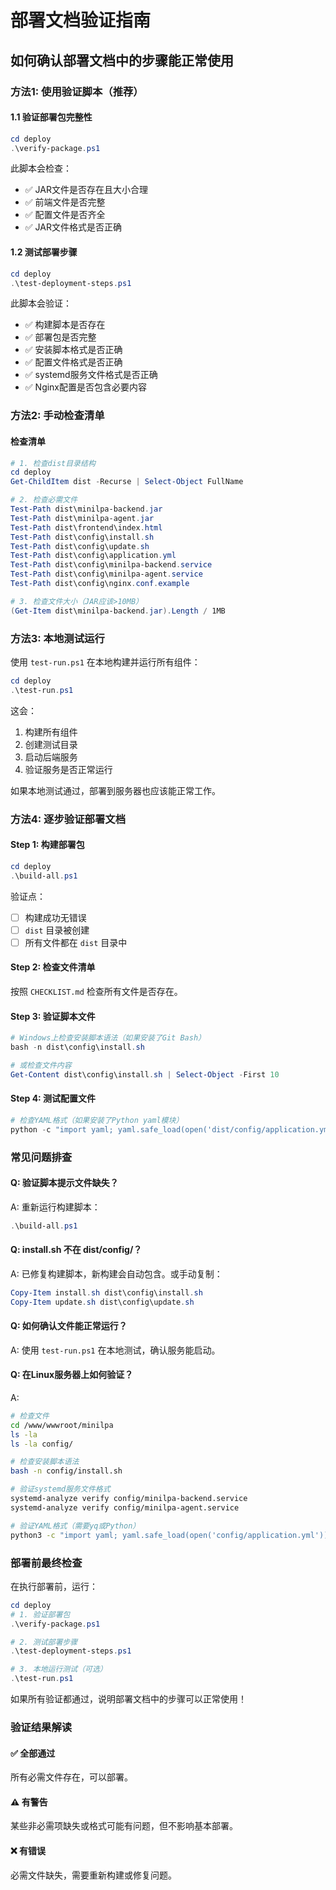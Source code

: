 # 部署文档验证指南

## 如何确认部署文档中的步骤能正常使用

### 方法1: 使用验证脚本（推荐）

#### 1.1 验证部署包完整性
```powershell
cd deploy
.\verify-package.ps1
```

此脚本会检查：
- ✅ JAR文件是否存在且大小合理
- ✅ 前端文件是否完整
- ✅ 配置文件是否齐全
- ✅ JAR文件格式是否正确

#### 1.2 测试部署步骤
```powershell
cd deploy
.\test-deployment-steps.ps1
```

此脚本会验证：
- ✅ 构建脚本是否存在
- ✅ 部署包是否完整
- ✅ 安装脚本格式是否正确
- ✅ 配置文件格式是否正确
- ✅ systemd服务文件格式是否正确
- ✅ Nginx配置是否包含必要内容

### 方法2: 手动检查清单

#### 检查清单
```powershell
# 1. 检查dist目录结构
cd deploy
Get-ChildItem dist -Recurse | Select-Object FullName

# 2. 检查必需文件
Test-Path dist\minilpa-backend.jar
Test-Path dist\minilpa-agent.jar
Test-Path dist\frontend\index.html
Test-Path dist\config\install.sh
Test-Path dist\config\update.sh
Test-Path dist\config\application.yml
Test-Path dist\config\minilpa-backend.service
Test-Path dist\config\minilpa-agent.service
Test-Path dist\config\nginx.conf.example

# 3. 检查文件大小（JAR应该>10MB）
(Get-Item dist\minilpa-backend.jar).Length / 1MB
```

### 方法3: 本地测试运行

使用 `test-run.ps1` 在本地构建并运行所有组件：

```powershell
cd deploy
.\test-run.ps1
```

这会：
1. 构建所有组件
2. 创建测试目录
3. 启动后端服务
4. 验证服务是否正常运行

如果本地测试通过，部署到服务器也应该能正常工作。

### 方法4: 逐步验证部署文档

#### Step 1: 构建部署包
```powershell
cd deploy
.\build-all.ps1
```

验证点：
- [ ] 构建成功无错误
- [ ] `dist` 目录被创建
- [ ] 所有文件都在 `dist` 目录中

#### Step 2: 检查文件清单
按照 `CHECKLIST.md` 检查所有文件是否存在。

#### Step 3: 验证脚本文件
```powershell
# Windows上检查安装脚本语法（如果安装了Git Bash）
bash -n dist\config\install.sh

# 或检查文件内容
Get-Content dist\config\install.sh | Select-Object -First 10
```

#### Step 4: 测试配置文件
```powershell
# 检查YAML格式（如果安装了Python yaml模块）
python -c "import yaml; yaml.safe_load(open('dist/config/application.yml'))"
```

### 常见问题排查

#### Q: 验证脚本提示文件缺失？
A: 重新运行构建脚本：
```powershell
.\build-all.ps1
```

#### Q: install.sh 不在 dist/config/？
A: 已修复构建脚本，新构建会自动包含。或手动复制：
```powershell
Copy-Item install.sh dist\config\install.sh
Copy-Item update.sh dist\config\update.sh
```

#### Q: 如何确认文件能正常运行？
A: 使用 `test-run.ps1` 在本地测试，确认服务能启动。

#### Q: 在Linux服务器上如何验证？
A: 
```bash
# 检查文件
cd /www/wwwroot/minilpa
ls -la
ls -la config/

# 检查安装脚本语法
bash -n config/install.sh

# 验证systemd服务文件格式
systemd-analyze verify config/minilpa-backend.service
systemd-analyze verify config/minilpa-agent.service

# 验证YAML格式（需要yq或Python）
python3 -c "import yaml; yaml.safe_load(open('config/application.yml'))"
```

### 部署前最终检查

在执行部署前，运行：

```powershell
cd deploy
# 1. 验证部署包
.\verify-package.ps1

# 2. 测试部署步骤
.\test-deployment-steps.ps1

# 3. 本地运行测试（可选）
.\test-run.ps1
```

如果所有验证都通过，说明部署文档中的步骤可以正常使用！

### 验证结果解读

#### ✅ 全部通过
所有必需文件存在，可以部署。

#### ⚠️ 有警告
某些非必需项缺失或格式可能有问题，但不影响基本部署。

#### ❌ 有错误
必需文件缺失，需要重新构建或修复问题。

